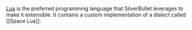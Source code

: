 [Lua](https://www.lua.org/) is the preferred programming language that SilverBullet leverages to make it extensible. It contains a custom implementation of a dialect called [[Space Lua]].